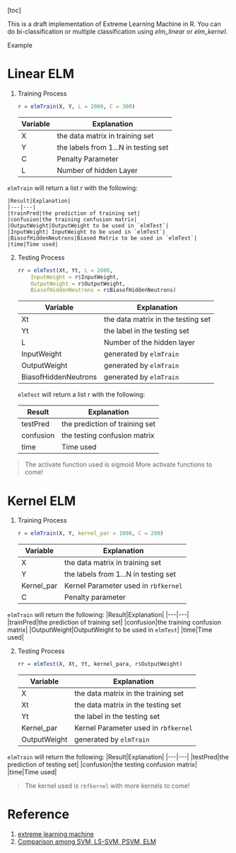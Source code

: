 [toc]

This is a draft implementation of Extreme Learning Machine in R. You can do bi-classification or multiple classification using *elm_linear* or *elm_kernel*.

Example

# Linear ELM

 1. Training Process

	```r
	r = elmTrain(X, Y, L = 2000, C = 300)
	```
	| Variable| Explanation|
	|---|---|
	|X|the data matrix in training set|
	|Y|the labels from 1...N in testing set|
	|C|Penalty Parameter|
	|L|Number of hidden Layer| 
`elmTrain` will return a list r with the following:

	|Result|Explanation|
	|---|---|
	|trainPred|the prediction of training set|
	|confusion|the training confusion matrix|
	|OutputWeight|OutputWeight to be used in `elmTest`|
	|InputWeight| InputWeight to be used in `elmTest`|
	|BiasofHiddenNeutrons|Biased Matrix to be used in `elmTest`|
	|time|Time used|



 
 2. Testing Process
	```r
	rr = elmTest(Xt, Yt, L = 2000, 
		InputWeight = r$InputWeight, 
		OutputWeight = r$OutputWeight, 
		BiasofHiddenNeutrons = r$BiasofHiddenNeutrons)
	```
	|Variable|Explanation|
	|---|---|
	|Xt|the data matrix in the testing set|
	|Yt|the label in the testing set|
	|L|Number of the hidden layer|
	|InputWeight| generated by `elmTrain`|
	|OutputWeight| generated by `elmTrain`|
	|BiasofHiddenNeutrons| generated by `elmTrain`|

	`elmTest` will return a list r with the following:
	
	|Result|Explanation|
	|---|---|
	|testPred|the prediction of training set|
	|confusion|the testing confusion matrix|
	|time|Time used|

> The activate function used is sigmoid 
> More activate functions to come!

# Kernel ELM

 1. Training Process

	```r
	r = elmTrain(X, Y, kernel_par = 1000, C = 200)
	```
	| Variable| Explanation|
	|---|---|
	|X|the data matrix in training set|
	|Y|the labels from 1...N in testing set|
	|Kernel_par|Kernel Parameter used in `rbfkernel`|
	|C|Penalty parameter|
`elmTrain` will return the following:
	|Result|Explanation|
	|---|---|
	|trainPred|the prediction of training set|
	|confusion|the training confusion matrix|
	|OutputWeight|OutputWeight to be used in `elmTest`|
	|time|Time used|

 2. Testing Process
	```r
	rr = elmTest(X, Xt, Yt, kernel_para, r$OutputWeight)
	```
	|Variable|Explanation|
	|---|---|
	|X|the data matrix in the training set|
	|Xt|the data matrix in the testing set|
	|Yt|the label in the testing set|
	|Kernel_par|Kernel Parameter used in `rbfkernel`|
	|OutputWeight| generated by `elmTrain`|
`elmTrain` will return the following:
	|Result|Explanation|
	|---|---|
	|testPred|the prediction of testing set|
	|confusion|the testing confusion matrix|
	|time|Time used|
> The kernel used is `rbfkernel`
> with more kernels to come!


# Reference
 1. [extreme learning machine](extreme-learning-machines.org)
 2. [Comparison among SVM, LS-SVM, PSVM, ELM](http://www.ntu.edu.sg/home/egbhuang/pdf/HGB-CAC2013.pdf)